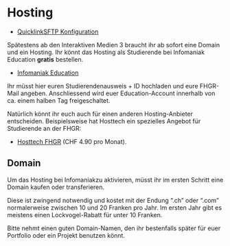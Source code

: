 # Hosting

- [QuicklinkSFTP Konfiguration](sftp.md)

Spätestens ab den Interaktiven Medien 3 braucht ihr ab sofort eine Domain und ein Hosting. Ihr könnt das Hosting als Studierende bei Infomaniak Education **gratis** bestellen.

- [Infomaniak Education](https://www.infomaniak.com/de/bildung)

Ihr müsst hier euren Studierendenausweis + ID hochladen und eure FHGR-Mail angeben. Anschliessend wird euer Education-Account innerhalb von ca. einem halben Tag freigeschaltet.

Natürlich könnt ihr euch auch für einen anderen Hosting-Anbieter entscheiden. Beispielsweise hat Hosttech ein spezielles Angebot für Studierende an der FHGR:

- [Hosttech FHGR](https://www.hosttech.ch/webhosting/fhgr/) (CHF 4.90 pro Monat).

## Domain

Um das Hosting bei Infomaniakzu aktivieren, müsst ihr im ersten Schritt eine Domain kaufen oder transferieren.

Diese ist zwingend notwendig und kostet mit der Endung “.ch” oder “.com” normalerweise zwischen 10 und 20 Franken pro Jahr. Im ersten Jahr gibt es meistens einen Lockvogel-Rabatt für unter 10 Franken.

Bitte nehmt einen guten Domain-Namen, den ihr bestenfalls später für euer Portfolio oder ein Projekt benutzen könnt.
